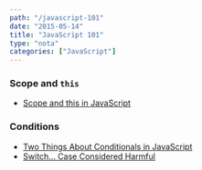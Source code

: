 ```yaml
---
path: "/javascript-101"
date: "2015-05-14"
title: "JavaScript 101"
type: "nota"
categories: ["JavaScript"]
---
```


### Scope and `this`

* [Scope and this in JavaScript](http://javascriptplayground.com/blog/2012/04/javascript-variable-scope-this/)

### Conditions

* [Two Things About Conditionals in JavaScript](http://rmurphey.com/blog/2012/12/10/js-conditionals/)
* [Switch... Case Considered Harmful](http://ericleads.com/2012/12/switch-case-considered-harmful/)